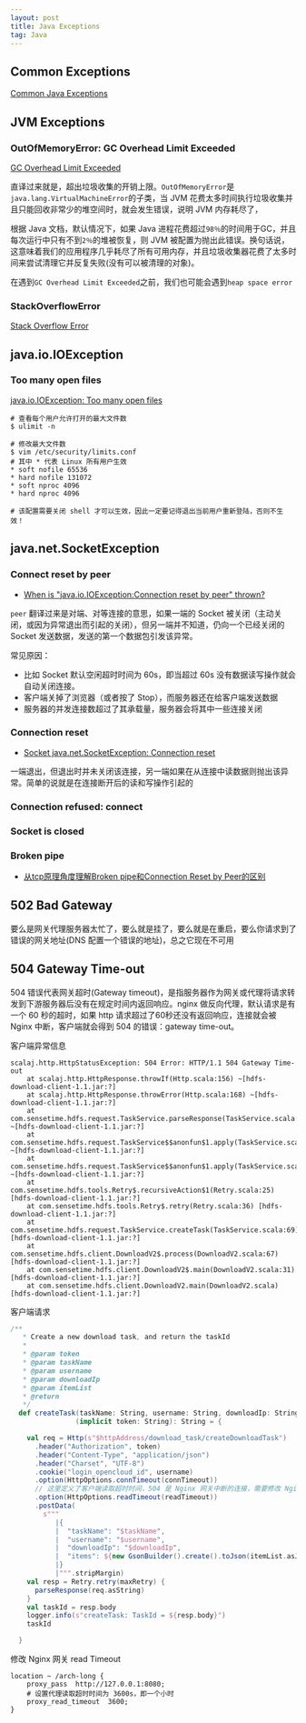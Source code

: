 ```yaml
---
layout: post
title: Java Exceptions
tag: Java
---
```


## Common Exceptions
[Common Java Exceptions](https://www.baeldung.com/java-common-exceptions)

## JVM Exceptions
### OutOfMemoryError: GC Overhead Limit Exceeded
[GC Overhead Limit Exceeded](https://www.baeldung.com/java-gc-overhead-limit-exceeded)

直译过来就是，超出垃圾收集的开销上限。`OutOfMemoryError`是`java.lang.VirtualMachineError`的子类，当 JVM 花费太多时间执行垃圾收集并且只能回收非常少的堆空间时，就会发生错误，说明 JVM 内存耗尽了，
                                   
根据 Java 文档，默认情况下，如果 Java 进程花费超过`98％`的时间用于GC，并且每次运行中只有不到`2％`的堆被恢复，则 JVM 被配置为抛出此错误。换句话说，这意味着我们的应用程序几乎耗尽了所有可用内存，并且垃圾收集器花费了太多时间来尝试清理它并反复失败(没有可以被清理的对象)。

在遇到`GC Overhead Limit Exceeded`之前，我们也可能会遇到`heap space error`


### StackOverflowError
[Stack Overflow Error](https://www.baeldung.com/java-stack-overflow-error)

## java.io.IOException
### Too many open files
[java.io.IOException: Too many open files](https://www.cnblogs.com/kongzhongqijing/articles/3735664.html)

```shell
# 查看每个用户允许打开的最大文件数
$ ulimit -n

# 修改最大文件数
$ vim /etc/security/limits.conf
# 其中 * 代表 Linux 所有用户生效
* soft nofile 65536
* hard nofile 131072
* soft nproc 4096
* hard nproc 4096

# 该配置需要关闭 shell 才可以生效，因此一定要记得退出当前用户重新登陆，否则不生效！
```

## java.net.SocketException
### Connect reset by peer
* [When is "java.io.IOException:Connection reset by peer" thrown?](https://stackoverflow.com/questions/8658118/when-is-java-io-ioexceptionconnection-reset-by-peer-thrown)

`peer` 翻译过来是对端、对等连接的意思，如果一端的 Socket 被关闭（主动关闭，或因为异常退出而引起的关闭），但另一端并不知道，仍向一个已经关闭的 Socket 发送数据，发送的第一个数据包引发该异常。

常见原因：
* 比如 Socket 默认空闲超时时间为 60s，即当超过 60s 没有数据读写操作就会自动关闭连接。
* 客户端关掉了浏览器（或者按了 Stop），而服务器还在给客户端发送数据
* 服务器的并发连接数超过了其承载量，服务器会将其中一些连接关闭

### Connection reset
* [Socket java.net.SocketException: Connection reset](https://blog.csdn.net/xc_zhou/article/details/80950753)

一端退出，但退出时并未关闭该连接，另一端如果在从连接中读数据则抛出该异常。简单的说就是在连接断开后的读和写操作引起的

### Connection refused: connect

### Socket is closed

### Broken pipe
* [从tcp原理角度理解Broken pipe和Connection Reset by Peer的区别](http://lovestblog.cn/blog/2014/05/20/tcp-broken-pipe/)

## 502 Bad Gateway
要么是网关代理服务器太忙了，要么就是挂了，要么就是在重启，要么你请求到了错误的网关地址(DNS 配置一个错误的地址)，总之它现在不可用

## 504 Gateway Time-out
504 错误代表网关超时(Gateway timeout)，是指服务器作为网关或代理将请求转发到下游服务器后没有在规定时间内返回响应。nginx 做反向代理，默认请求是有一个 60 秒的超时，如果 http 请求超过了60秒还没有返回响应，连接就会被 Nginx 中断，客户端就会得到 504 的错误：gateway time-out。

客户端异常信息
```console
scalaj.http.HttpStatusException: 504 Error: HTTP/1.1 504 Gateway Time-out
	at scalaj.http.HttpResponse.throwIf(Http.scala:156) ~[hdfs-download-client-1.1.jar:?]
	at scalaj.http.HttpResponse.throwError(Http.scala:168) ~[hdfs-download-client-1.1.jar:?]
	at com.sensetime.hdfs.request.TaskService.parseResponse(TaskService.scala:281) ~[hdfs-download-client-1.1.jar:?]
	at com.sensetime.hdfs.request.TaskService$$anonfun$1.apply(TaskService.scala:70) ~[hdfs-download-client-1.1.jar:?]
	at com.sensetime.hdfs.request.TaskService$$anonfun$1.apply(TaskService.scala:70) ~[hdfs-download-client-1.1.jar:?]
	at com.sensetime.hdfs.tools.Retry$.recursiveAction$1(Retry.scala:25) [hdfs-download-client-1.1.jar:?]
	at com.sensetime.hdfs.tools.Retry$.retry(Retry.scala:36) [hdfs-download-client-1.1.jar:?]
	at com.sensetime.hdfs.request.TaskService.createTask(TaskService.scala:69) [hdfs-download-client-1.1.jar:?]
	at com.sensetime.hdfs.client.DownloadV2$.process(DownloadV2.scala:67) [hdfs-download-client-1.1.jar:?]
	at com.sensetime.hdfs.client.DownloadV2$.main(DownloadV2.scala:31) [hdfs-download-client-1.1.jar:?]
	at com.sensetime.hdfs.client.DownloadV2.main(DownloadV2.scala) [hdfs-download-client-1.1.jar:?]
```

客户端请求
```scala
/**
   * Create a new download task, and return the taskId
   *
   * @param token
   * @param taskName
   * @param username
   * @param downloadIp
   * @param itemList
   * @return
   */
  def createTask(taskName: String, username: String, downloadIp: String, itemList: List[Item])
                (implicit token: String): String = {

    val req = Http(s"$httpAddress/download_task/createDownloadTask")
      .header("Authorization", token)
      .header("Content-Type", "application/json")
      .header("Charset", "UTF-8")
      .cookie("login_opencloud_id", username)
      .option(HttpOptions.connTimeout(connTimeout))
      // 这里定义了客户端读取超时时间，504 是 Nginx 网关中断的连接，需要修改 Nginx 网关的超时时间
      .option(HttpOptions.readTimeout(readTimeout))
      .postData(
        s"""
           |{
           |  "taskName": "$taskName",
           |  "username": "$username",
           |  "downloadIp": "$downloadIp",
           |  "items": ${new GsonBuilder().create().toJson(itemList.asJava)}
           |}
           |""".stripMargin)
    val resp = Retry.retry(maxRetry) {
      parseResponse(req.asString)
    }
    val taskId = resp.body
    logger.info(s"createTask: TaskId = ${resp.body}")
    taskId

  }
```

修改 Nginx 网关 read Timeout
```shell
location ~ /arch-long {
    proxy_pass  http://127.0.0.1:8080;
    # 设置代理读取超时时间为 3600s，即一个小时
    proxy_read_timeout  3600;
}
```
